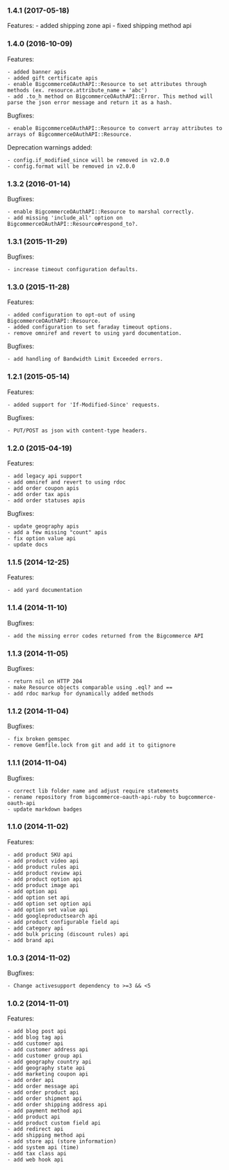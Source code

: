 ### 1.4.1 (2017-05-18)

Features:
    - added shipping zone api
    - fixed shipping method api

### 1.4.0 (2016-10-09)

Features:

    - added banner apis
    - added gift certificate apis
    - enable BigcommerceOAuthAPI::Resource to set attributes through methods (ex. resource.attribute_name = 'abc')
    - add .to_h method on BigcommerceOAuthAPI::Error. This method will parse the json error message and return it as a hash.

Bugfixes:

    - enable BigcommerceOAuthAPI::Resource to convert array attributes to arrays of BigcommerceOAuthAPI::Resource.

Deprecation warnings added:

    - config.if_modified_since will be removed in v2.0.0
    - config.format will be removed in v2.0.0

### 1.3.2 (2016-01-14)

Bugfixes:

    - enable BigcommerceOAuthAPI::Resource to marshal correctly.
    - add missing 'include_all' option on BigcommerceOAuthAPI::Resource#respond_to?.

### 1.3.1 (2015-11-29)

Bugfixes:

    - increase timeout configuration defaults.

### 1.3.0 (2015-11-28)

Features:

    - added configuration to opt-out of using BigcommerceOAuthAPI::Resource.
    - added configuration to set faraday timeout options.
    - remove omniref and revert to using yard documentation.

Bugfixes:

    - add handling of Bandwidth Limit Exceeded errors.

### 1.2.1 (2015-05-14)

Features:

    - added support for 'If-Modified-Since' requests.

Bugfixes:

    - PUT/POST as json with content-type headers.

### 1.2.0 (2015-04-19)

Features:

    - add legacy api support
    - add omniref and revert to using rdoc
    - add order coupon apis
    - add order tax apis
    - add order statuses apis

Bugfixes:

    - update geography apis
    - add a few missing "count" apis
    - fix option value api
    - update docs

### 1.1.5 (2014-12-25)

Features:

    - add yard documentation

### 1.1.4 (2014-11-10)

Bugfixes:

    - add the missing error codes returned from the Bigcommerce API

### 1.1.3 (2014-11-05)

Bugfixes:

    - return nil on HTTP 204
    - make Resource objects comparable using .eql? and ==
    - add rdoc markup for dynamically added methods

### 1.1.2 (2014-11-04)

Bugfixes:

    - fix broken gemspec
    - remove Gemfile.lock from git and add it to gitignore

### 1.1.1 (2014-11-04)

Bugfixes:

    - correct lib folder name and adjust require statements
    - rename repository from bigcommerce-oauth-api-ruby to bugcommerce-oauth-api
    - update markdown badges


### 1.1.0 (2014-11-02)

Features:

    - add product SKU api
    - add product video api
    - add product rules api
    - add product review api
    - add product option api
    - add product image api
    - add option api
    - add option set api
    - add option set option api
    - add option set value api
    - add googleproductsearch api
    - add product configurable field api
    - add category api
    - add bulk pricing (discount rules) api
    - add brand api
    
    
### 1.0.3 (2014-11-02)

Bugfixes:

    - Change activesupport dependency to >=3 && <5

### 1.0.2 (2014-11-01)

Features:

    - add blog post api
    - add blog tag api
    - add customer api
    - add customer address api
    - add customer group api
    - add geography country api
    - add geography state api
    - add marketing coupon api
    - add order api
    - add order message api
    - add order product api
    - add order shipment api
    - add order shipping address api
    - add payment method api
    - add product api
    - add product custom field api
    - add redirect api
    - add shipping method api
    - add store api (store information)
    - add system api (time)
    - add tax class api
    - add web hook api
